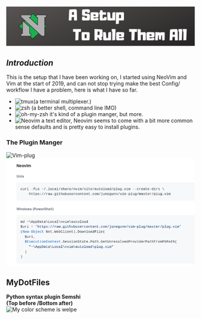 ![Neovim](img/Githeader.png)
## *Introduction* 

This is the setup that I have been working on, I started using NeoVim and Vim at the start of 2019, and can not stop trying make the best Config/ workflow I have a problem, here is what I have so far.

- ![tmux](https://github.com/tmux/tmux/wiki)(a terminal multiplexer.)<br>
- ![zsh](https://gist.github.com/derhuerst/12a1558a4b408b3b2b7e) (a better shell, command line IMO) <br>
- ![oh-my-zsh](https://github.com/robbyrussell/oh-my-zsh) it's kind of a plugin manger, but more.<br>  
- ![Neovim](https://neovim.io/) a text editor, Neovim seems to come with a bit more common sense defaults and is pretty easy to install plugins.
### **The Plugin Manger**
![Vim-plug](https://github.com/junegunn/vim-plug)
![Vim-plug](img/vimpug.png)


## **MyDotFiles**
**Python syntax plugin Semshi**<br> **__(Top before /Bottom after)__** <br>
![My color scheme is welpe](SH.png)


